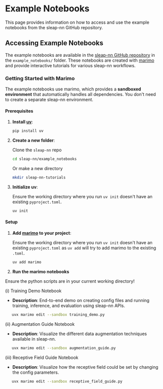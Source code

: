 # Example Notebooks

This page provides information on how to access and use the example notebooks from the sleap-nn GitHub repository.

## Accessing Example Notebooks

The example notebooks are available in the [sleap-nn GitHub repository](https://github.com/talmolab/sleap-nn) in the `example_notebooks/` folder. These notebooks are created with [marimo](https://github.com/marimo-team/marimo) and provide interactive tutorials for various sleap-nn workflows.

### Getting Started with Marimo

The example notebooks use marimo, which provides a **sandboxed environment** that automatically handles all dependencies. You don't need to create a separate sleap-nn environment.

#### Prerequisites

1. **Install [uv](https://github.com/astral-sh/uv)**: 
   ```bash
   pip install uv
   ```

2. **Create a new folder**:

   Clone the `sleap-nn` repo
   ```bash
   cd sleap-nn/example_notebooks
   ```
   
   Or make a new directory
   ```bash
   mkdir sleap-nn-tutorials
   ```

3. **Initialize uv**:

   Ensure the working directory where you run `uv init` doesn't have an existing `pyproject.toml`.
   ```bash
   uv init
   ```

#### Setup

1. **Add [marimo](https://github.com/marimo-team/marimo) to your project**:

   Ensure the working directory where you run `uv init` doesn't have an existing `pyproject.toml` as `uv add` will try to add marimo to the existing `.toml`.

   ```bash
   uv add marimo
   ```

2. **Run the marimo notebooks**

Ensure the python scripts are in your current working directory!

(i) Training Demo Notebook

- **Description**: End-to-end demo on creating config files and running training, inference, and evaluation using sleap-nn APIs.

```bash
   uvx marimo edit --sandbox training_demo.py
```

(ii) Augmentation Guide Notebook

- **Description**: Visualize the different data augmentation techniques available in sleap-nn.

```bash
   uvx marimo edit --sandbox augmentation_guide.py
```

(iii) Receptive Field Guide Notebook

- **Description**: Visualize how the receptive field could be set by changing the config parameters.

```bash
   uvx marimo edit --sandbox receptive_field_guide.py
```
